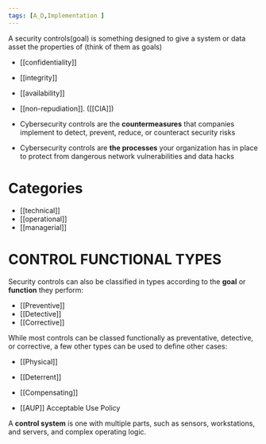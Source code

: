 ```yaml
---
tags: [A_D,Implementation ]
---
```

A security controls(goal) is something designed to give a system or data asset the properties of (think of them as goals)
- [[confidentiality]]
- [[integrity]]
- [[availability]] 
- [[non-repudiation]]. ([[CIA]])

- Cybersecurity controls are the **countermeasures** that companies implement to detect, prevent, reduce, or counteract security risks

- Cybersecurity controls are **the processes** your organization has in place to protect from dangerous network vulnerabilities and data hacks
# Categories 
- [[technical]] 
- [[operational]] 
- [[managerial]] 


# CONTROL FUNCTIONAL TYPES

Security controls can also be classified in types according to the **goal** or **function** they perform:
- [[Preventive]]
- [[Detective]] 
- [[Corrective]] 

While most controls can be classed functionally as preventative, detective, or corrective, a few other types can be used to define other cases:

- [[Physical]]
- [[Deterrent]]
- [[Compensating]]


- [[AUP]] Acceptable Use Policy 

 A **control system** is one with multiple parts, such as sensors, workstations, and servers, and complex operating logic.



